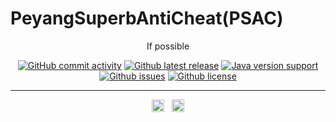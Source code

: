 # PeyangSuperbAntiCheat(PSAC)

<p align="center">If possible</p>

<p align="center">
  <a href="https://github.com/peyang-Celeron/PeyangSuperbAntiCheat/commits/master"
    ><img
      src="https://img.shields.io/github/commit-activity/m/peyang-Celeron/PeyangSuperbAntiCheat?label=commits&style=flat-square"
      alt="GitHub commit activity"
  /></a>
  <a href="https://github.com/peyang-Celeron/PeyangSuperbAntiCheat/releases"
    ><img
      src="https://img.shields.io/github/v/release/peyang-Celeron/PeyangSuperbAntiCheat?style=flat-square"
      alt="Github latest release"
  /></a>
  <a href="https://www.oracle.com/java/technologies/javase/javase8u211-later-archive-downloads.html"
    ><img
      src="https://img.shields.io/badge/java-%3E=%208u221-success.svg?style=flat-square"
      alt="Java version support"
  /></a><br>
  <a href="https://github.com/peyang-Celeron/PeyangSuperbAntiCheat/issues"
    ><img
      src="https://img.shields.io/github/issues/peyang-Celeron/PeyangSuperbAntiCheat?style=flat-square"
      alt="Github issues"
  /></a>
  <a href="https://github.com/peyang-Celeron/PeyangSuperbAntiCheat/blob/master/LICENSE"
    ><img
      src="https://img.shields.io/github/license/peyang-Celeron/PeyangSuperbAntiCheat?color=blue&style=flat-square"
      alt="Github license"
  /></a>
</p>

---

<p align="center">
  <a href="https://github.com/peyang-Celeron/PeyangSuperbAntiCheat/blob/master/docs/README-en.md"
    ><img
      height="20"
      src="https://raw.githubusercontent.com/google/region-flags/gh-pages/svg/US.svg"
      alt="English"
  /></a>
  &nbsp;
  <a href="https://github.com/peyang-Celeron/PeyangSuperbAntiCheat/blob/master/docs/README-ja.md"
    ><img
      height="20"
      src="https://raw.githubusercontent.com/google/region-flags/gh-pages/svg/JP.svg"
      alt="日本語"
  /></a>
</p>
